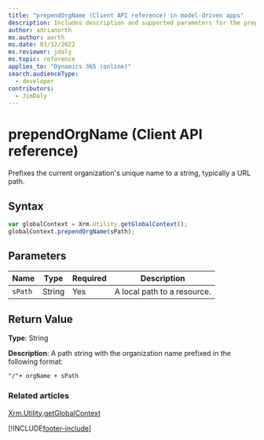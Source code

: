 ```yaml
---
title: "prependOrgName (Client API reference) in model-driven apps"
description: Includes description and supported parameters for the prependOrgName method.
author: adrianorth
ms.author: aorth
ms.date: 03/12/2022
ms.reviewer: jdaly
ms.topic: reference
applies_to: "Dynamics 365 (online)"
search.audienceType: 
  - developer
contributors:
  - JimDaly
---
```

# prependOrgName (Client API reference)

Prefixes the current organization's unique name to a string, typically a URL path.

## Syntax

 ```JavaScript
var globalContext = Xrm.Utility.getGlobalContext();
globalContext.prependOrgName(sPath);
```

## Parameters

|Name |Type |Required |Description |
|---|---|---|---|
|`sPath` |String |Yes |A local path to a resource. |

## Return Value

**Type**: String

**Description**: A path string with the organization name prefixed in the following format:

`"/"+ orgName + sPath`

### Related articles

[Xrm.Utility.getGlobalContext](../getGlobalContext.md)

[!INCLUDE[footer-include](../../../../../../includes/footer-banner.md)]
